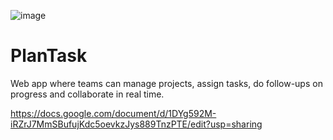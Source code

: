 ![image](https://github.com/user-attachments/assets/e9305267-383f-4241-ae30-2d28c7702c11)
# PlanTask
Web app where teams can manage projects, assign tasks, do follow-ups on progress and collaborate in real time.


https://docs.google.com/document/d/1DYg592M-iRZrJ7MmSBufujKdc5oevkzJys889TnzPTE/edit?usp=sharing
